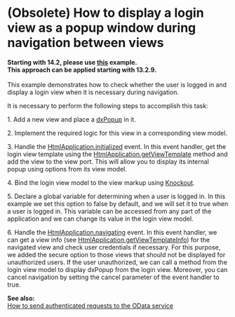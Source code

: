# (Obsolete) How to display a login view as a popup window during navigation between views

<p><strong>Starting with 14.2, please use <a href="http://js.devexpress.com/Documentation/Tutorial/SPA_Framework/Logon_When_Navigating_to_a_View/?version=14_2#Logon_When_Navigating_to_a_View">this</a> example.<br />This approach can be applied starting with 13.2.9. <br /> </strong><br /> This example demonstrates how to check whether the user is logged in and display a login view when it is necessary during navigation. </p>
<p>It is necessary to perform the following steps to accomplish this task:</p>
<p>1. Add a new view and place a <a href="http://phonejs.devexpress.com/Documentation/ApiReference/Widgets/dxPopup?version=13_2"><u>dxPopup</u></a> in it.</p>
<p>2. Implement the required logic for this view in a corresponding view model.</p>
<p>3. Handle the <a href="http://phonejs.devexpress.com/Documentation/ApiReference/Application_Framework/HtmlApplication/Events?version=13_2#initialized"><u>HtmlApplication.initialized</u></a> event. In this event handler, get the login view template using the <a href="http://phonejs.devexpress.com/Documentation/ApiReference/Application_Framework/HtmlApplication/Methods?version=13_2#getViewTemplateviewName"><u>HtmlApplication.getViewTemplate</u></a> method and add the view to the view port. This will allow you to display its internal popup using options from its view model.</p>
<p>4. Bind the login view model to the view markup using <a href="http://knockoutjs.com/documentation/introduction.html"><u>Knockout</u></a>.</p>
<p>5. Declare a global variable for determining when a user is logged in. In this example we set this option to false by default, and we will set it to true when a user is logged in. This variable can be accessed from any part of the application and we can change its value in the login view model.</p>
<p>6. Handle the <a href="http://phonejs.devexpress.com/Documentation/ApiReference/Application_Framework/HtmlApplication/Events?version=13_2#navigating"><u>HtmlApplication.navigating</u></a> event. In this event handler, we can get a view info (see <a href="http://phonejs.devexpress.com/Documentation/ApiReference/Application_Framework/HtmlApplication/Methods?version=13_2#getViewTemplateInfoviewName"><u>HtmlApplication.getViewTemplateInfo</u></a>) for the navigated view and check user credentials if necessary. For this purpose, we added the secure option to those views that should not be displayed for unauthorized users. If the user unauthorized, we can call a method from the login view model to display dxPopup from the login view. Moreover, you can cancel navigation by setting the cancel parameter of the event handler to true.</p>
<p><strong>See also:</strong><br /> <a href="https://www.devexpress.com/Support/Center/p/E4460">How to send authenticated requests to the OData service</a></p>

<br/>



